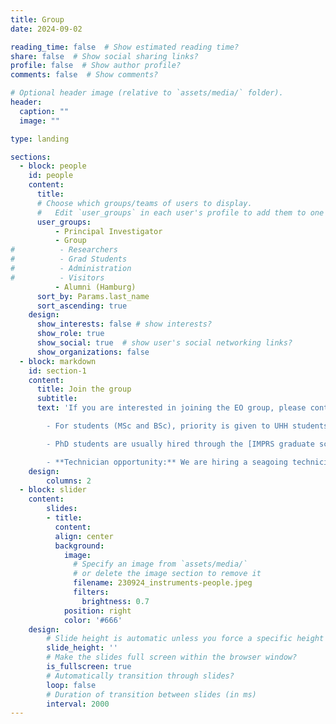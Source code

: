 ```yaml
---
title: Group
date: 2024-09-02

reading_time: false  # Show estimated reading time?
share: false  # Show social sharing links?
profile: false  # Show author profile?
comments: false  # Show comments?

# Optional header image (relative to `assets/media/` folder).
header:
  caption: ""
  image: ""

type: landing

sections:
  - block: people
    id: people
    content:
      title: 
      # Choose which groups/teams of users to display.
      #   Edit `user_groups` in each user's profile to add them to one or more of these groups.
      user_groups:
          - Principal Investigator
          - Group
#          - Researchers
#          - Grad Students
#          - Administration
#          - Visitors
          - Alumni (Hamburg)
      sort_by: Params.last_name
      sort_ascending: true
    design:
      show_interests: false # show interests?
      show_role: true
      show_social: true  # show user's social networking links?
      show_organizations: false
  - block: markdown
    id: section-1
    content:
      title: Join the group
      subtitle: 
      text: 'If you are interested in joining the EO group, please contact us.  

        - For students (MSc and BSc), priority is given to UHH students planning dissertations in the [Oceanography/Geophysics](https://www.ifm.uni-hamburg.de/education/bachelor.html) (BSc) or [Ocean and Climate Physics](https://www.ifm.uni-hamburg.de/en/education/master.html) (MSc) programs.  

        - PhD students are usually hired through the [IMPRS graduate school](https://mpimet.mpg.de/en/career/imprs-esm) with a deadline by the middle of September each year. 

        - **Technician opportunity:** We are hiring a seagoing technician!  See the [job advert](../post/2025-03-08-technician). If this may be of interest to you, please email [Eleanor](mailto:eleanor.frajka@uni-hamburg.de).'
    design:
        columns: 2
  - block: slider
    content:
        slides:
        - title: 
          content: 
          align: center
          background:
            image:
              # Specify an image from `assets/media/`
              # or delete the image section to remove it
              filename: 230924_instruments-people.jpeg
              filters:
                brightness: 0.7
            position: right
            color: '#666'
    design:
        # Slide height is automatic unless you force a specific height (e.g. '400px')
        slide_height: ''
        # Make the slides full screen within the browser window?
        is_fullscreen: true
        # Automatically transition through slides?
        loop: false
        # Duration of transition between slides (in ms)
        interval: 2000
---
```


